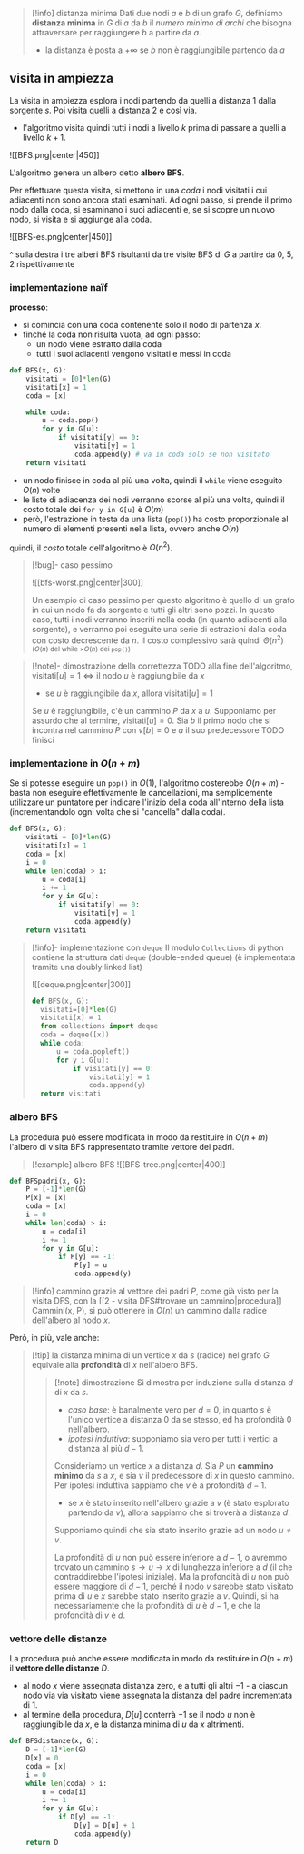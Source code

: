 > [!info] distanza minima
> Dati due nodi $a$ e $b$ di un grafo $G$, definiamo **distanza minima** in $G$ di $a$ da $b$ il *numero minimo di archi* che bisogna attraversare per raggiungere $b$ a partire da $a$.
> - la distanza è posta a $+\infty$ se $b$ non è raggiungibile partendo da $a$

## visita in ampiezza
La visita in ampiezza esplora i nodi partendo da quelli a distanza $1$ dalla sorgente $s$. Poi visita quelli a distanza $2$ e così via.
- l'algoritmo visita quindi tutti i nodi a livello $k$ prima di passare a quelli a livello $k+1$.

![[BFS.png|center|450]]

L'algoritmo genera un albero detto **albero BFS**.

Per effettuare questa visita, si mettono in una *coda* i nodi visitati i cui adiacenti non sono ancora stati esaminati.
Ad ogni passo, si prende il primo nodo dalla coda, si esaminano i suoi adiacenti e, se si scopre un nuovo nodo, si visita e si aggiunge alla coda.

![[BFS-es.png|center|450]]

^ sulla destra i tre alberi BFS risultanti da tre visite BFS di $G$ a partire da $0$, $5$, $2$ rispettivamente

### implementazione naïf
**processo**:
- si comincia con una coda contenente solo il nodo di partenza $x$.
- finché la coda non risulta vuota, ad ogni passo:
	- un nodo viene estratto dalla coda
	- tutti i suoi adiacenti vengono visitati e messi in coda

```python
def BFS(x, G):
	visitati = [0]*len(G)
	visitati[x] = 1
	coda = [x]

	while coda:
		u = coda.pop()
		for y in G[u]:
			if visitati[y] == 0:
				visitati[y] = 1
				coda.append(y) # va in coda solo se non visitato
	return visitati
```

- un nodo finisce in coda al più una volta, quindi il `while` viene eseguito $O(n)$ volte
- le liste di adiacenza dei nodi verranno scorse al più una volta, quindi il costo totale dei `for y in G[u]` è $O(m)$
- però, l'estrazione in testa da una lista (`pop()`) ha costo proporzionale al numero di elementi presenti nella lista, ovvero anche $O(n)$

quindi, il *costo* totale dell'algoritmo è $O(n^2)$.

>[!bug]- caso pessimo
>
>![[bfs-worst.png|center|300]]
>
>Un esempio di caso pessimo per questo algoritmo è quello di un grafo in cui un nodo fa da sorgente e tutti gli altri sono pozzi.
>In questo caso, tutti i nodi verranno inseriti nella coda (in quanto adiacenti alla sorgente), e verranno poi eseguite una serie di estrazioni dalla coda con costo decrescente da $n$. Il costo complessivo sarà quindi $\Theta(n^2)$ <small>($O(n)$ del while $\times O(n)$ dei `pop()`)</small>

>[!note]- dimostrazione della correttezza TODO
>alla fine dell'algoritmo, $\text{visitati}[u] = 1\iff\text{il nodo } u \text{ è raggiungibile da } x$
>
>- se $u$ è raggiungibile da $x$, allora $\text{visitati}[u]=1$
>
>Se $u$ è raggiungibile, c'è un cammino $P$ da $x$ a $u$. Supponiamo per assurdo che al termine, $\text{visitati}[u]=0$. Sia $b$ il primo nodo che si incontra nel cammino $P$ con $v[b]=0$ e $a$ il suo predecessore
>TODO finisci

### implementazione in $O(n+m)$
Se si potesse eseguire un `pop()` in $O(1)$, l'algoritmo costerebbe $O(n+m)$ - basta non eseguire effettivamente le cancellazioni, ma semplicemente utilizzare un puntatore per indicare l'inizio della coda all'interno della lista (incrementandolo ogni volta che si "cancella" dalla coda).

```python 
def BFS(x, G):
	visitati = [0]*len(G)
	visitati[x] = 1
	coda = [x]
	i = 0
	while len(coda) > i:
		u = coda[i]
		i += 1
		for y in G[u]:
			if visitati[y] == 0:
				visitati[y] = 1
				coda.append(y)
	return visitati
```

> [!info]- implementazione con `deque`
> Il modulo `Collections` di python contiene la struttura dati `deque` (double-ended queue) (è implementata tramite una doubly linked list)
> 
> ![[deque.png|center|300]]
>  
> ```python
> def BFS(x, G):
> 	visitati=[0]*len(G)
> 	visitati[x] = 1
> 	from collections import deque
> 	coda = deque([x])
> 	while coda:
> 		u = coda.popleft()
> 		for y i G[u]:
> 			if visitati[y] == 0:
> 				visitati[y] = 1
> 				coda.append(y)
> 	return visitati
> ```

### albero BFS
La procedura può essere modificata in modo da restituire in $O(n+m)$ l'albero di visita BFS rappresentato tramite vettore dei padri.

> [!example] albero BFS
> ![[BFS-tree.png|center|400]]

```python
def BFSpadri(x, G):
	P = [-1]*len(G)
	P[x] = [x]
	coda = [x]
	i = 0
	while len(coda) > i:
		u = coda[i]
		i += 1
		for y in G[u]:
			if P[y] == -1:
				P[y] = u
				coda.append(y)
```

>[!info] cammino
>grazie al vettore dei padri $P$, come già visto per la visita DFS, con la [[2 - visita DFS#trovare un cammino|procedura]] $\text{Cammini(x, P)}$, si può ottenere in $O(n)$ un cammino dalla radice dell'albero al nodo $x$.

Però, in più, vale anche:
>[!tip] la distanza minima di un vertice $x$ da $s$ (radice) nel grafo $G$ equivale alla **profondità** di $x$ nell'albero BFS.
>>[!note] dimostrazione
>>Si dimostra per induzione sulla distanza $d$ di $x$ da $s$. 
>>- *caso base*: è banalmente vero per $d=0$, in quanto $s$ è l'unico vertice a distanza $0$ da se stesso, ed ha profondità $0$ nell'albero.
>>- *ipotesi induttiva*: supponiamo sia vero per tutti i vertici a distanza al più $d-1$.
>>
>>Consideriamo un vertice $x$ a distanza $d$. Sia $P$ un **cammino minimo** da $s$ a $x$, e sia $v$ il predecessore di $x$ in questo cammino. Per ipotesi induttiva sappiamo che $v$ è a profondità $d-1$.
>>- se $x$ è stato inserito nell'albero grazie a $v$ (è stato esplorato partendo da $v$), allora sappiamo che si troverà a distanza $d$.
>>
>>Supponiamo quindi che sia stato inserito grazie ad un nodo $u\neq v$.
>> 
>>La profondità di $u$ non può essere inferiore a $d-1$, o avremmo trovato un cammino $s\to u\to x$ di lunghezza inferiore a $d$ (il che contraddirebbe l'ipotesi iniziale). Ma la profondità di $u$ non può essere maggiore di $d-1$, perché il nodo $v$ sarebbe stato visitato prima di $u$ e $x$ sarebbe stato inserito grazie a $v$. Quindi, si ha necessariamente che la profondità di $u$ è $d-1$, e che la profondità di $v$ è $d$.

### vettore delle distanze
La procedura può anche essere modificata in modo da restituire in $O(n+m)$ il **vettore delle distanze** $D$.
- al nodo $x$ viene assegnata distanza zero, e a tutti gli altri $-1$ - a ciascun nodo via via visitato viene assegnata la distanza del padre incrementata di $1$.
- al termine della procedura, $D[u]$ conterrà $-1$ se il nodo $u$ non è raggiungibile da $x$, e la distanza minima di $u$ da $x$ altrimenti.

```python
def BFSdistanze(x, G):
	D = [-1]*len(G)
	D[x] = 0
	coda = [x]
	i = 0
	while len(coda) > i:
		u = coda[i]
		i += 1
		for y in G[u]:
			if D[y] == -1:
				D[y] = D[u] + 1
				coda.append(y)
	return D
```